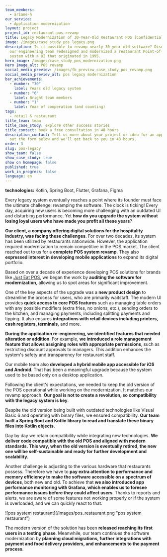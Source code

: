 ```yaml
---
team_members:
  - ariane-h
our_service:
  - Application modernization
layout: project
project_id: restaurant-pos-revamp
title: Legacy Modernization of 30-Year-Old Restaurant POS [Confidential Project]
image: /images/case_study_pos_legacy.png
description: Is it possible to revamp nearly 30-year-old software? Discover how
  our engineering team redesigned and modernized a restaurant Point-of-Sale
  system with a UI that originated in 1995.
hero_image: /images/case_study_pos_modernization.png
Hero Image_alt: POS revamp
social_media_previev: /images/fb_preview_case_study_pos_revamp.png
social_media_previev_alt: pos legacy modernization
bar_achievements:
  - number: "30"
    label: Years old legacy system
  - number: "6"
    label: Bright team members
  - number: "1"
    label: Year of cooperation (and counting)
tags:
  - retail & restaurant
title_team: team
title_case_study: explore other success stories
title_contact: book a free consultation in 48 hours
description_contact: Tell us more about your project or idea for an app. Fill
  out the form below and we'll get back to you in 48 hours.
order: 3
slug: pos-legacy
show_team: false
show_case_study: true
show on homepage: false
published: true
work_in_progress: false
language: en
---
```

<TitleWithIcon sectionTitle="technologies" titleIcon="/images/skills.svg" titleIconAlt="bright" />

<Gallery images='[{"src":"/images/kotlin_new_stack_logo.svg","alt":"Kotlin"},{"src":"/images/springboot_update.svg","alt":"SpringBoot"},{"src":"/images/flutter.svg","alt":"Flutter"},{"src":"/images/grafana.svg","alt":"Grafana"},{"src":"/images/figma_update_stack_logo.svg","alt":"Figma"}]' />

**technologies:** Kotlin, Spring Boot, Flutter, Grafana, Figma

<TitleWithIcon sectionTitle="the POS system desperately needed an update" titleIcon="/images/icon_title_about.svg" titleIconAlt="problem" />

Every legacy system eventually reaches a point where its founder must face the ultimate challenge: revamping the software. The clock is ticking! Every day, acquiring new users is becoming more challenging with an outdated UI and disturbing performance. Yet **how do you upgrade the system without losing loyal users who have made you profit all these years**?

**Our client, a company offering digital solutions for the hospitality industry, was facing these challenges**. For over two decades, its system has been utilized by restaurants nationwide. However, the application required modernization to remain competitive in the POS market. The client reached out to us for a **complete POS system revamp**. They also **expressed interest in developing mobile applications** to expand its digital portfolio.

<YouTubeEmbed url='https://www.youtube.com/watch?v=q5bMu2FnhOs' />

<TitleWithIcon sectionTitle="solutions: POS with a modern UI, performance monitoring, and mobile applications" titleIcon="/images/two_flags.svg" titleIconAlt="solutions" />

Based on over a decade of experience developing POS solutions for brands like [Just Eat POS](/projects/system-for-restaurants/), we began the work by **auditing the software for modernization**, allowing us to spot areas for significant improvement. 

One of the key aspects of the upgrade was a **new product design** to streamline the process for users, who are primarily waitstaff. The modern UI provides **quick access to core POS features** such as managing table orders with any possible modifiers (extra fries, no onions, etc.), sending orders to the kitchen, and managing payments, including splitting payments and tipping. It also ensures **integrations with retail devices including printers, cash registers, terminals**, and more.

**During the application re-engineering, we identified features that needed alteration or addition**. For example, **we introduced a role management feature that allows assigning roles with appropriate permissions**, such as restricting discount approvals to managers. This addition enhances the system's safety and transparency for restaurant staff. 

Our mobile team also **developed a hybrid mobile app accessible for iOS and Android**. That has been a meaningful upgrade because the system used to be based only on a desktop application.

<TitleWithIcon sectionTitle="challenges: compatibility with the legacy system" titleIcon="/images/gearwheel.svg" titleIconAlt="challenges" />

Following the client's expectations, we needed to keep the old version of the POS operational while working on the modernization. It matches our revamp approach. **Our goal is not to create a revolution, so compatibility with the legacy system is key**.

Despite the old version being built with outdated technologies like Visual Basic 6 and operating with binary files, we ensured compatibility. **Our team built a Spring Boot and Kotlin library to read and translate these binary files into Kotlin objects**.

Day by day we retain compatibility while integrating new technologies. **We deliver code compatible with the old POS and aligned with modern standards. This way, when the old version is eventually retired, the new one will be self-sustainable and ready for further development and scalability**.

Another challenge is adjusting to the various hardware that restaurants possess. Therefore we have to **pay extra attention to performance and memory efficiency to make the software accessible on a spectrum of devices**, both new and old. To achieve that **we also introduced app performance monitoring with Grafana, which enables us to foresee performance issues before they could affect users**. Thanks to reports and alerts, we are aware of some features not working properly or if the system is overloaded, and we can quickly react to that.

<div className="image">![pos system restaurant](/images/pos_restaurant.png "pos system restaurant")</div>

<TitleWithIcon sectionTitle="results: releasing the new POS solution" titleIcon="/images/icon_result_svg.svg" titleIconAlt="result of the collaboration" />

The modern version of the solution has been **released reaching its first users in a testing phase**. Meanwhile, our team continues the software modernization by **planning cloud migrations, further integrations with payment and food delivery providers, and enhancements to the payment process**.